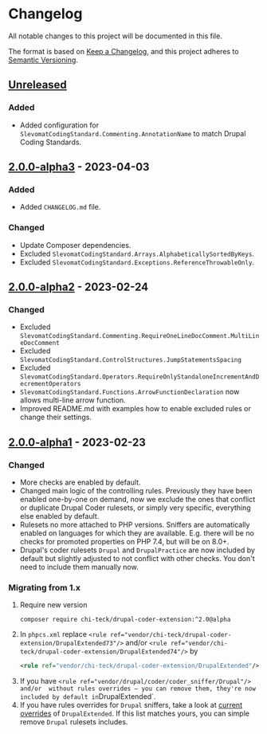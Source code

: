 # Changelog

All notable changes to this project will be documented in this file.

The format is based on [Keep a Changelog](https://keepachangelog.com/en/1.0.0/),
and this project adheres to [Semantic Versioning](https://semver.org/spec/v2.0.0.html).

## [Unreleased]

### Added

- Added configuration for `SlevomatCodingStandard.Commenting.AnnotationName` to match Drupal Coding Standards.

## [2.0.0-alpha3] - 2023-04-03

### Added

- Added `CHANGELOG.md` file.

### Changed

- Update Composer dependencies.
- Excluded `SlevomatCodingStandard.Arrays.AlphabeticallySortedByKeys`.
- Excluded `SlevomatCodingStandard.Exceptions.ReferenceThrowableOnly`.

## [2.0.0-alpha2] - 2023-02-24

### Changed

- Excluded `SlevomatCodingStandard.Commenting.RequireOneLineDocComment.MultiLineDocComment`
- Excluded `SlevomatCodingStandard.ControlStructures.JumpStatementsSpacing`
- Excluded `SlevomatCodingStandard.Operators.RequireOnlyStandaloneIncrementAndDecrementOperators`
- `SlevomatCodingStandard.Functions.ArrowFunctionDeclaration` now allows multi-line arrow function.
- Improved README.md with examples how to enable excluded rules or change their settings.

## [2.0.0-alpha1] - 2023-02-23

### Changed

- More checks are enabled by default.
- Changed main logic of the controlling rules. Previously they have been enabled one-by-one on demand, now we exclude the ones that conflict or duplicate Drupal Coder rulesets, or simply very specific, everything else enabled by default.
- Rulesets no more attached to PHP versions. Sniffers are automatically enabled on languages for which they are available. E.g. there will be no checks for promoted properties on PHP 7.4, but will be on 8.0+.
- Drupal's coder rulesets `Drupal` and `DrupalPractice` are now included by default but slightly adjusted to not conflict with other checks. You don't need to include them manually now.

### Migrating from 1.x

1. Require new version
    ```shell
    composer require chi-teck/drupal-coder-extension:^2.0@alpha
    ```
2. In `phpcs.xml` replace `<rule ref="vendor/chi-teck/drupal-coder-extension/DrupalExtended73"/>` and/or `<rule ref="vendor/chi-teck/drupal-coder-extension/DrupalExtended74"/>` by
    ```xml
    <rule ref="vendor/chi-teck/drupal-coder-extension/DrupalExtended"/>
    ```
3. If you have `<rule ref="vendor/drupal/coder/coder_sniffer/Drupal"/> and/or `<rule ref="vendor/drupal/coder/coder_sniffer/DrupalPractice"/>`  without rules overrides — you can remove them, they're now included by default in `DrupalExtended`.
4. If you have rules overrides for `Drupal` sniffers, take a look at [current overrides](https://github.com/Chi-teck/drupal-coder-extension/blob/2.x/DrupalExtended/ruleset.xml#L5-L16) of `DrupalExtended`. If this list matches yours, you can simple remove `Drupal` rulesets includes.

[unreleased]: https://github.com/olivierlacan/keep-a-changelog/compare/2.0.0-alpha3...HEAD
[2.0.0-alpha3]: https://github.com/Chi-teck/drupal-coder-extension/compare/2.0.0-alpha2...2.0.0-alpha3
[2.0.0-alpha2]: https://github.com/Chi-teck/drupal-coder-extension/compare/2.0.0-alpha1...2.0.0-alpha2
[2.0.0-alpha1]: https://github.com/Chi-teck/drupal-coder-extension/releases/tag/2.0.0-alpha1